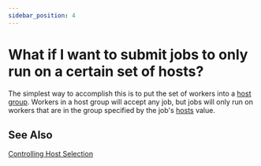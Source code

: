 ```yaml
---
sidebar_position: 4
---
```


# What if I want to submit jobs to only run on a certain set of hosts?
The simplest way to accomplish this is to put the set of workers into a
[host group](/administrators-guide/configuring-qube/worker-configuration/Worker+Host+Groups).
Workers in a host group will accept any job, but jobs will only run on workers
that are in the group specified by the job's
[hosts](/advanced-users-guide/job-reference/Controlling+Host+Selection) value.

## See Also

[Controlling Host Selection](/advanced-users-guide/job-reference/Controlling+Host+Selection)

